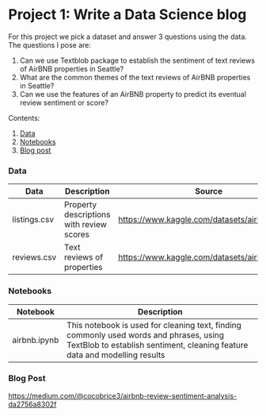 # Project 1: Write a Data Science blog
For this project we pick a dataset and answer 3 questions using the data. The questions I pose are:

1.  Can we use Textblob package to establish the sentiment of text reviews of AirBNB properties in Seattle?
2. What are the common themes of the text reviews of AirBNB properties in Seattle?
3. Can we use the features of an AirBNB property to predict its eventual review sentiment or score?

Contents:

1. [Data](#data)
2. [Notebooks](#notebooks)
3. [Blog post](#blog-post)

### **Data**
|      Data       |             Description                      |                    Source                      |
|-----------------|----------------------------------------------|------------------------------------------------|
|   listings.csv  |   Property descriptions with review scores   | https://www.kaggle.com/datasets/airbnb/seattle |
|   reviews.csv   |   Text reviews of properties                 | https://www.kaggle.com/datasets/airbnb/seattle |

### **Notebooks**
|   Notebook      | Description |
|---|---|
| airbnb.ipynb | This notebook is used for cleaning text, finding commonly used words and phrases, using TextBlob to establish sentiment, cleaning feature data and modelling results |

### **Blog Post**
https://medium.com/@cocobrice3/airbnb-review-sentiment-analysis-da2756a8302f
